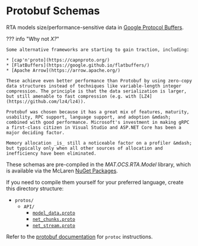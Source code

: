 # Protobuf Schemas

RTA models size/performance-sensitive data in [Google Protocol Buffers](https://developers.google.com/protocol-buffers).

??? info "Why not _X?_"

    Some alternative frameworks are starting to gain traction, including:

    * [cap'n'proto](https://capnproto.org/)
    * [FlatBuffers](https://google.github.io/flatbuffers/)
    * [Apache Arrow](https://arrow.apache.org/)

    These achieve even better performance than Protobuf by using zero-copy data structures instead of techniques like variable-length integer compression. The principle is that the data serialization is larger, but still amenable to fast compression (e.g. with [LZ4](https://github.com/lz4/lz4)).

    Protobuf was chosen because it has a great mix of features, maturity, usability, RPC support, language support, and adoption &mdash; combined with good performance. Microsoft's investment in making gRPC a first-class citizen in Visual Studio and ASP.NET Core has been a major deciding factor.

    Memory allocation _is_ still a noticeable factor on a profiler &mdash; but typically only when all other sources of allocation and inefficiency have been eliminated.

These schemas are pre-compiled in the _MAT.OCS.RTA.Model_ library, which is available via the McLaren [NuGet Packages](../../downloads.md#nuget-binaries).

If you need to compile them yourself for your preferred language, create this directory structure:

* `protos/`
    * `API/`
        * [`model_data.proto`](model_data.md)
        * [`net_chunks.proto`](net_chunks.md)
        * [`net_stream.proto`](net_stream.md)

Refer to the [protobuf documentation](https://developers.google.com/protocol-buffers/docs/overview#generating) for `protoc` instructions. 
